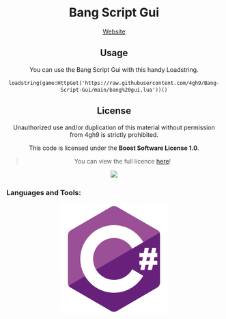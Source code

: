 <h1 align="center">
Bang Script Gui
</h1>

<p align="center">
<a target="_blank" href="https://sites.google.com/view/symear/home">Website</a>
</p>

<div align='center'>
  
  ## Usage

You can use the Bang Script Gui with this handy Loadstring.
```
loadstring(game:HttpGet('https://raw.githubusercontent.com/4gh9/Bang-Script-Gui/main/bang%20gui.lua'))()
```

## License

Unauthorized use and/or duplication of this material without permission from 4gh9 is strictly prohibited.

This code is licensed under the **Boost Software License 1.0**.

> You can view the full licence [here](https://github.com/4gh9/Bang-Script-Gui/blob/main/Boost%20Software%20License%201.0)!  

  
   <img src="https://media.discordapp.net/attachments/983919606789976125/990637615919267850/ecchi-sexy.gif"/></a>
   
<h3 align="left">Languages and Tools:</h3>

   <img src="https://raw.githubusercontent.com/devicons/devicon/master/icons/csharp/csharp-original.svg"/></a>
